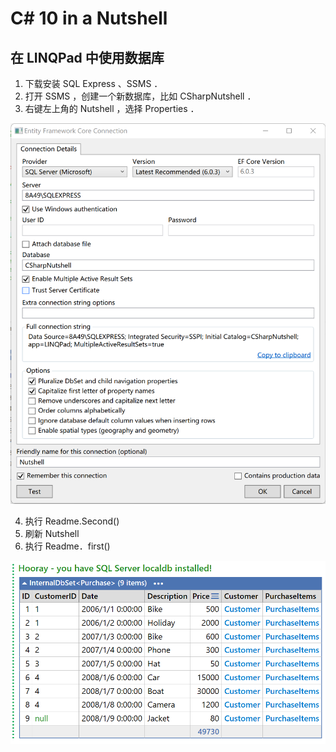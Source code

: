 # C# 10 in a Nutshell

## 在 LINQPad 中使用数据库

1. 下载安装 SQL Express 、SSMS ．
2. 打开 SSMS ，创建一个新数据库，比如 CSharpNutshell ．
3. 右键左上角的 Nutshell ，选择 Properties ．

![图 1](.media/9a8aac737c853017e698fa6f8391896727469b3d38e8457a089e102fdb59ff87.png)  

4. 执行 Readme.Second()
5. 刷新 Nutshell
6. 执行 Readme．first()

![图 2](.media/ea23cf3ce913d1bff57c75788012822896c1501b4c1e5b941f373c3f0e931646.png)  
